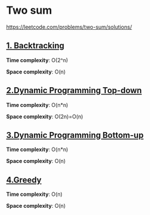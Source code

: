 # Two sum

https://leetcode.com/problems/two-sum/solutions/

## [1. Backtracking ](des1)
**Time complexity**: O(2^n)

**Space complexity**: O(n)

## [2.Dynamic Programming Top-down](des2)
**Time complexity**: O(n*n)

**Space complexity**: O(2n)=O(n)

## [3.Dynamic Programming Bottom-up](des3)
**Time complexity**: O(n*n)

**Space complexity**: O(n)

## [4.Greedy](des4)
**Time complexity**: O(n)

**Space complexity**: O(n)

